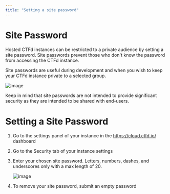 ```yaml
---
title: "Setting a site password"
---
```


# Site Password

Hosted CTFd instances can be restricted to a private audience by setting a site password. Site passwords prevent those who don't know the password from accessing the CTFd instance.

Site passwords are useful during development and when you wish to keep your CTFd instance private to a selected group.

![image](../../../images/hosted/instances/hosted-site-password.png)

Keep in mind that site passwords are not intended to provide significant security as they are intended to be shared with end-users.

# Setting a Site Password

1. Go to the settings panel of your instance in the https://cloud.ctfd.io/ dashboard

2. Go to the Security tab of your instance settings

3. Enter your chosen site password. Letters, numbers, dashes, and underscores only with a max length of 20.

    ![image](../../../images/hosted/instances/hosted-site-password-form.png)

4. To remove your site password, submit an empty password